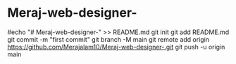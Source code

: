 # Meraj-web-designer-
#echo "# Meraj-web-designer-" >> README.md
git init
git add README.md
git commit -m "first commit"
git branch -M main
git remote add origin https://github.com/Merajalam10/Meraj-web-designer-.git
git push -u origin main
